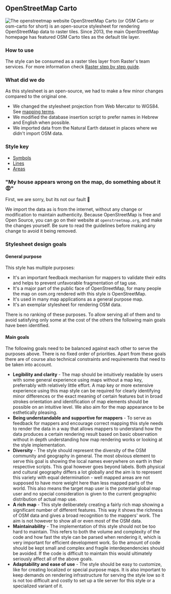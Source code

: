 ## OpenStreetMap Carto <!-- {docsify-ignore} --> 
![The openstreetmap website](.//assets/images/osm-carto/osm-carto.png)
OpenStreetMap Carto (or OSM Carto or osm-carto for short) is an open-source stylesheet for rendering OpenStreetMap data to raster tiles. Since 2013, the main OpenStreetMap homepage has featured OSM Carto tiles as the default tile layer.

### How to use
The style can be consumed as a raster tiles layer from Raster's team services.
For more information check [Raster step by step guide](/getting-started/raster/raster_step-by-step).

### What did we do
As this stylesheet is an open-source, we had to make a few minor changes compared to the original one.
- We changed the stylesheet projection from Web Mercator to WGS84. See [mapping terms](/terms/terms?id=mapping).
- We modified the database insertion script to prefer names in Hebrew and English when possible.
- We imported data from the Natural Earth dataset in places where we didn't import OSM data.

### Style key
- [Symbols](/getting-started/vector/openstreetmap_symbols#symbols)
- [Lines](/getting-started/vector/openstreetmap_lines#lines)
- [Areas](/getting-started/vector/openstreetmap_areas#areas)

### "My house appears wrong on the map, do something about it 😡"
First, we are sorry, but its not our fault 🤷

We import the data as is from the internet, without any change or modification to maintain authenticity. Because OpenStreetMap is free and Open Source, you can go on their website at `openstreetmap.org`, and make the changes yourself. Be sure to read the guidelines before making any change to avoid it being removed.

### Stylesheet design goals
#### General purpose

This style has multiple purposes:

* It's an important feedback mechanism for mappers to validate their edits and helps to prevent unfavorable fragmentation of tag use.
* It's a major part of the public face of OpenStreetMap, for many people the map on osm.org rendered with this style _is_ OpenStreetMap.
* It's used in many map applications as a general purpose map.
* It's an exemplar stylesheet for rendering OSM data.

There is no ranking of these purposes.  To allow serving all of them and to
avoid satisfying only some at the cost of the others the following main goals
have been identified.

#### Main goals

The following goals need to be balanced against each other to serve the purposes
above.  There is no fixed order of priorities.  Apart from these goals there are
of course also technical constraints and requirements that need to be taken into
account.

* **Legibility and clarity** - The map should be intuitively readable by users with some general experience using maps without a map key, preferrably with relatively little effort.  A map key or more extensive experience using this map style can be required for clearly identifying minor differences or the exact meaning of certain features but in broad strokes orientation and identification of map elements should be possible on an intuitive level.  We also aim for the map appearance to be esthetically pleasing.
* **Being understandable and supportive for mappers** - To serve as feedback for mappers and encourage correct mapping this style needs to render the data in a way that allows mappers to understand how the data produces a certain rendering result based on basic observation without in depth understanding how map rendering works or looking at the style implementation.
* **Diversity** - The style should represent the diversity of the OSM community and geography in general.  The most obvious element to serve this goal is showing the local names everywhere on earth in their respective scripts.  This goal however goes beyond labels.  Both physical and cultural geography differs a lot globally and the aim is to represent this variety with equal determination - well mapped areas are not supposed to have more weight here than less mapped parts of the world.  This also means the target map user is the potential global map user and no special consideration is given to the current geographic distribution of actual map use.
* **A rich map** - This style deliberately creating a fairly rich map showing a significant number of different features.  This way it shows the richness of OSM data and gives a broad recognition to the mappers' work.  The aim is not however to show all or even most of the OSM data.
* **Maintainability** - The implementation of this style should not be too hard to maintain. This refers to both the volume and complexity of the code and how fast the style can be parsed when rendering it, which is very important for efficient development work. So the amount of code should be kept small and complex and fragile interdependencies should be avoided. If the code is difficult to maintain this would ultimately seriously affect all of the above goals.
* **Adaptability and ease of use** - The style should be easy to customize, like for creating localized or special purpose maps. It is also important to keep demands on rendering infrastructure for serving the style low so it is not too difficult and costly to set up a tile server for this style or a specialized variant of it.
